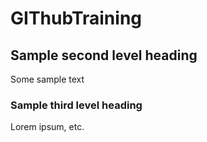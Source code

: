 # GIThubTraining
## Sample second level heading
Some sample text
### Sample third level heading
Lorem ipsum, etc.